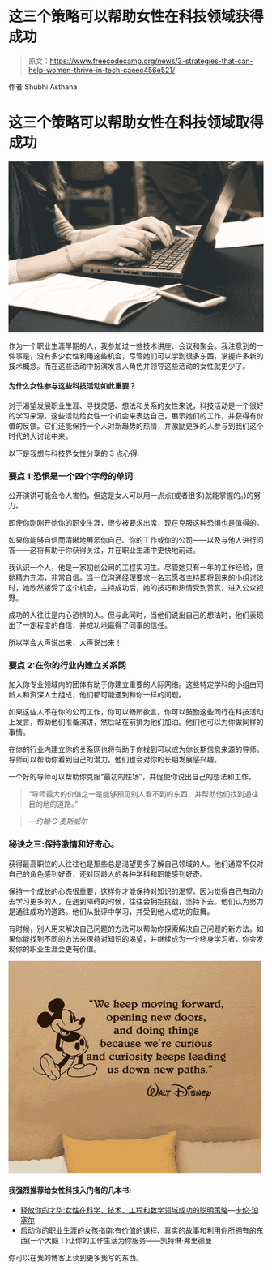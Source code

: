 # 这三个策略可以帮助女性在科技领域获得成功

> 原文：<https://www.freecodecamp.org/news/3-strategies-that-can-help-women-thrive-in-tech-caeec456e521/>

作者 Shubhi Asthana

# **这三个策略可以帮助女性在科技领域取得成功**

![D3j04ADgkOReGwNbqeJqZ5UQ9fBrShvLaOTi](img/31374185b9492f196082cb15dd4c1e94.png)

作为一个职业生涯早期的人，我参加过一些技术讲座、会议和聚会。我注意到的一件事是，没有多少女性利用这些机会，尽管她们可以学到很多东西，掌握许多新的技术概念。而在这些活动中扮演发言人角色并领导这些活动的女性就更少了。

#### 为什么女性参与这些科技活动如此重要？

对于渴望发展职业生涯、寻找灵感、想法和关系的女性来说，科技活动是一个很好的学习来源。这些活动给女性一个机会来表达自己，展示她们的工作，并获得有价值的反馈。它们还能保持一个人对新趋势的热情，并激励更多的人参与到我们这个时代的大讨论中来。

以下是我想与科技界女性分享的 3 点心得:

### 要点 1:恐惧是一个四个字母的单词

公开演讲可能会令人害怕，但这是女人可以用一点点(或者很多)就能掌握的。)的努力。

即使你刚刚开始你的职业生涯，很少被要求出席，现在克服这种恐惧也是值得的。

如果你能够自信而清晰地展示你自己、你的工作或你的公司——以及与他人进行问答——这将有助于你获得关注，并在职业生涯中更快地前进。

我认识一个人，他是一家初创公司的工程实习生。尽管她只有一年的工作经验，但她精力充沛，非常自信。当一位沟通经理要求一名志愿者主持即将到来的小组讨论时，她欣然接受了这个机会。主持成功后，她的技巧和热情受到赞赏，进入公众视野。

成功的人往往是内心恐惧的人。但与此同时，当他们说出自己的想法时，他们表现出了一定程度的自信，并成功地赢得了同事的信任。

所以学会大声说出来，大声说出来！

### 要点 2:在你的行业内建立关系网

加入你专业领域内的团体有助于你建立重要的人际网络。这些特定学科的小组由同龄人和资深人士组成，他们都可能遇到和你一样的问题。

如果这些人不在你的公司工作，你可以畅所欲言。你可以鼓励这些同行在科技活动上发言，帮助他们准备演讲，然后站在前排为他们加油。他们也可以为你做同样的事情。

在你的行业内建立你的关系网也将有助于你找到可以成为你长期信息来源的导师。导师可以帮助你看到自己的潜力。他们也会对你的长期发展感兴趣。

一个好的导师可以帮助你克服“最初的怯场”，并促使你说出自己的想法和工作。

> “导师最大的价值之一是能够预见别人看不到的东西，并帮助他们找到通往目的地的道路。”

> *—约翰·C·麦斯威尔*

### 秘诀之三:保持激情和好奇心。

获得最高职位的人往往也是那些总是渴望更多了解自己领域的人。他们通常不仅对自己的角色感到好奇，还对同龄人的各种学科和职能感到好奇。

保持一个成长的心态很重要，这样你才能保持对知识的渴望。因为觉得自己有动力去学习更多的人，在遇到障碍的时候，往往会拥抱挑战，坚持下去。他们认为努力是通往成功的道路。他们从批评中学习，并受到他人成功的鼓舞。

有时候，别人用来解决自己问题的方法可以帮助你探索解决自己问题的新方法。如果你能找到不同的方法来保持对知识的渴望，并继续成为一个终身学习者，你会发现你的职业生涯会更有价值。

![VCpG-61vk9XMs8syZ4TJbBDEdPa3-OBEfafb](img/ce7adcd580151ee57fe04c9a319db3d5.png)

#### 我强烈推荐给女性科技入门者的几本书:

*   [释放你的才华:女性在科学、技术、工程和数学领域成功的聪明策略](https://www.goodreads.com/book/show/13591495-unlocking-your-brilliance?ac=1&from_search=true#)—[卡伦·珀塞尔](https://www.goodreads.com/author/show/662003.Karen_Purcell)
*   启动你的职业生涯的女孩指南:有价值的课程、真实的故事和利用你所拥有的东西(一个大脑！)让你的工作生活为你服务——凯特琳·弗里德曼

你可以在我的博客上读到更多我写的东西。